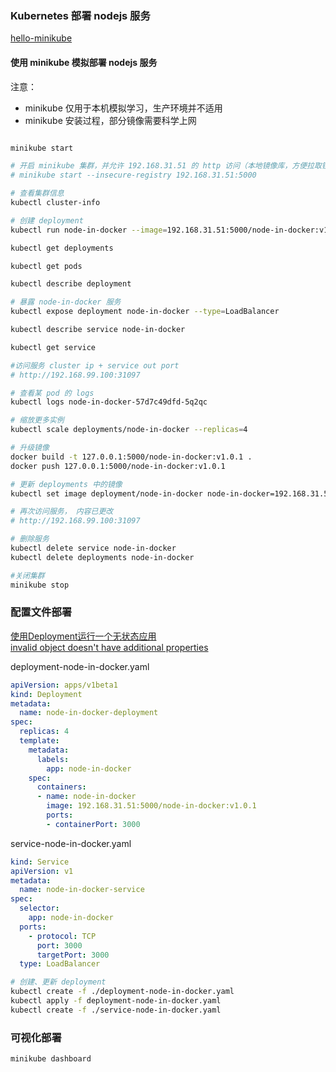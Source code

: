 ### Kubernetes 部署 nodejs 服务
[hello-minikube](https://kubernetes.io/docs/tutorials/hello-minikube/)


#### 使用 minikube 模拟部署 nodejs 服务
注意： 

* minikube 仅用于本机模拟学习，生产环境并不适用
* minikube 安装过程，部分镜像需要科学上网

```bash

minikube start

# 开启 minikube 集群，并允许 192.168.31.51 的 http 访问（本地镜像库，方便拉取镜像）
# minikube start --insecure-registry 192.168.31.51:5000

# 查看集群信息
kubectl cluster-info

# 创建 deployment
kubectl run node-in-docker --image=192.168.31.51:5000/node-in-docker:v1.0.0 --port 3000

kubectl get deployments

kubectl get pods

kubectl describe deployment

# 暴露 node-in-docker 服务
kubectl expose deployment node-in-docker --type=LoadBalancer

kubectl describe service node-in-docker

kubectl get service 

#访问服务 cluster ip + service out port
# http://192.168.99.100:31097

# 查看某 pod 的 logs 
kubectl logs node-in-docker-57d7c49dfd-5q2qc

# 缩放更多实例
kubectl scale deployments/node-in-docker --replicas=4

# 升级镜像
docker build -t 127.0.0.1:5000/node-in-docker:v1.0.1 .
docker push 127.0.0.1:5000/node-in-docker:v1.0.1

# 更新 deployments 中的镜像
kubectl set image deployment/node-in-docker node-in-docker=192.168.31.51:5000/node-in-docker:v1.0.1

# 再次访问服务， 内容已更改
# http://192.168.99.100:31097

# 删除服务
kubectl delete service node-in-docker
kubectl delete deployments node-in-docker

#关闭集群
minikube stop
```

### 配置文件部署
[使用Deployment运行一个无状态应用
](https://kubernetes.io/zh/docs/tasks/run-application/run-stateless-application-deployment/)  
[invalid object doesn't have additional properties](https://stackoverflow.com/questions/55417410/kubernetes-create-deployment-unexpected-schemaerror)

deployment-node-in-docker.yaml

```yaml
apiVersion: apps/v1beta1
kind: Deployment
metadata:
  name: node-in-docker-deployment
spec:
  replicas: 4 
  template: 
    metadata:
      labels:
        app: node-in-docker
    spec:
      containers:
      - name: node-in-docker
        image: 192.168.31.51:5000/node-in-docker:v1.0.1
        ports:
        - containerPort: 3000
```
service-node-in-docker.yaml

```yml
kind: Service
apiVersion: v1
metadata:
  name: node-in-docker-service
spec:
  selector:
    app: node-in-docker
  ports:
    - protocol: TCP
      port: 3000
      targetPort: 3000
  type: LoadBalancer
```

```bash
# 创建、更新 deployment
kubectl create -f ./deployment-node-in-docker.yaml
kubectl apply -f deployment-node-in-docker.yaml
kubectl create -f ./service-node-in-docker.yaml
```
### 可视化部署

```bash
minikube dashboard
```
